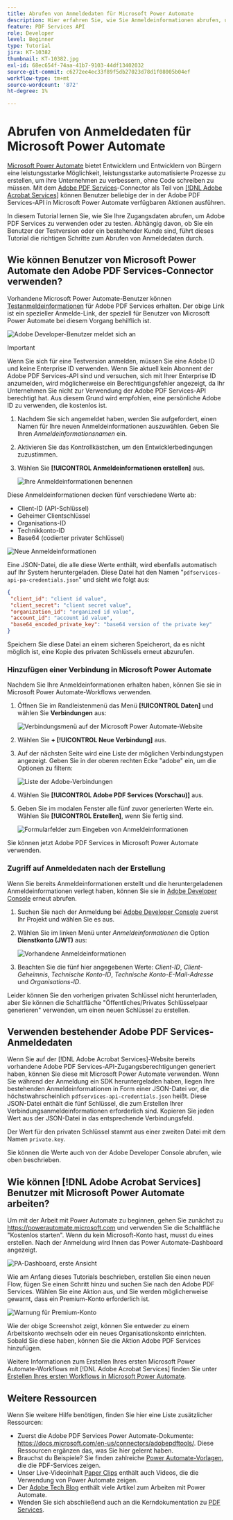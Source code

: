 ```yaml
---
title: Abrufen von Anmeldedaten für Microsoft Power Automate
description: Hier erfahren Sie, wie Sie Anmeldeinformationen abrufen, um Adobe PDF Services zu verwenden oder zu testen.
feature: PDF Services API
role: Developer
level: Beginner
type: Tutorial
jira: KT-10382
thumbnail: KT-10382.jpg
exl-id: 68ec654f-74aa-41b7-9103-44df13402032
source-git-commit: c6272ee4ec33f89f5db27023d78d1f08005b04ef
workflow-type: tm+mt
source-wordcount: '872'
ht-degree: 1%

---
```


# Abrufen von Anmeldedaten für Microsoft Power Automate

[Microsoft Power Automate](https://powerautomate.microsoft.com/) bietet Entwicklern und Entwicklern von Bürgern eine leistungsstarke Möglichkeit, leistungsstarke automatisierte Prozesse zu erstellen, um ihre Unternehmen zu verbessern, ohne Code schreiben zu müssen. Mit dem [Adobe PDF Services](https://us.flow.microsoft.com/en-us/connectors/shared_adobepdftools/adobe-pdf-services/)-Connector als Teil von [[!DNL Adobe Acrobat Services]](https://developer.adobe.com/document-services) können Benutzer beliebige der in der Adobe PDF Services-API in Microsoft Power Automate verfügbaren Aktionen ausführen.

In diesem Tutorial lernen Sie, wie Sie Ihre Zugangsdaten abrufen, um Adobe PDF Services zu verwenden oder zu testen. Abhängig davon, ob Sie ein Benutzer der Testversion oder ein bestehender Kunde sind, führt dieses Tutorial die richtigen Schritte zum Abrufen von Anmeldedaten durch.

## Wie können Benutzer von Microsoft Power Automate den Adobe PDF Services-Connector verwenden?

Vorhandene Microsoft Power Automate-Benutzer können [Testanmeldeinformationen](https://www.adobe.com/go/powerautomate_getstarted_de) für Adobe PDF Services erhalten. Der obige Link ist ein spezieller Anmelde-Link, der speziell für Benutzer von Microsoft Power Automate bei diesem Vorgang behilflich ist.

![Adobe Developer-Benutzer meldet sich an](assets/credentials_1.png)


>[!IMPORTANT]
> Wenn Sie sich für eine Testversion anmelden, müssen Sie eine Adobe ID und keine Enterprise ID verwenden. Wenn Sie aktuell kein Abonnent der Adobe PDF Services-API sind und versuchen, sich mit Ihrer Enterprise ID anzumelden, wird möglicherweise ein Berechtigungsfehler angezeigt, da Ihr Unternehmen Sie nicht zur Verwendung der Adobe PDF Services-API berechtigt hat. Aus diesem Grund wird empfohlen, eine persönliche Adobe ID zu verwenden, die kostenlos ist.
>

1. Nachdem Sie sich angemeldet haben, werden Sie aufgefordert, einen Namen für Ihre neuen Anmeldeinformationen auszuwählen. Geben Sie Ihren *Anmeldeinformationsnamen* ein.
1. Aktivieren Sie das Kontrollkästchen, um den Entwicklerbedingungen zuzustimmen.
1. Wählen Sie **[!UICONTROL Anmeldeinformationen erstellen]** aus.

   ![Ihre Anmeldeinformationen benennen](assets/credentials_2.png)

Diese Anmeldeinformationen decken fünf verschiedene Werte ab:

* Client-ID (API-Schlüssel)
* Geheimer Clientschlüssel
* Organisations-ID
* Technikkonto-ID
* Base64 (codierter privater Schlüssel)

![Neue Anmeldeinformationen](assets/credentials_3.png)

Eine JSON-Datei, die alle diese Werte enthält, wird ebenfalls automatisch auf Ihr System heruntergeladen. Diese Datei hat den Namen &quot;`pdfservices-api-pa-credentials.json`&quot; und sieht wie folgt aus:

```json
{
 "client_id": "client id value",
 "client_secret": "client secret value",
 "organization_id": "organized id value",
 "account_id": "account id value",
 "base64_encoded_private_key": "base64 version of the private key"
}
```

Speichern Sie diese Datei an einem sicheren Speicherort, da es nicht möglich ist, eine Kopie des privaten Schlüssels erneut abzurufen.

### Hinzufügen einer Verbindung in Microsoft Power Automate

Nachdem Sie Ihre Anmeldeinformationen erhalten haben, können Sie sie in Microsoft Power Automate-Workflows verwenden.

1. Öffnen Sie im Randleistenmenü das Menü **[!UICONTROL Daten]** und wählen Sie **Verbindungen** aus:

   ![Verbindungsmenü auf der Microsoft Power Automate-Website](assets/credentials_4.png)

1. Wählen Sie **+ [!UICONTROL Neue Verbindung]** aus.

1. Auf der nächsten Seite wird eine Liste der möglichen Verbindungstypen angezeigt. Geben Sie in der oberen rechten Ecke &quot;adobe&quot; ein, um die Optionen zu filtern:

   ![Liste der Adobe-Verbindungen](assets/credentials_5.png)

1. Wählen Sie **[!UICONTROL Adobe PDF Services (Vorschau)]** aus.
1. Geben Sie im modalen Fenster alle fünf zuvor generierten Werte ein. Wählen Sie **[!UICONTROL Erstellen]**, wenn Sie fertig sind.

   ![Formularfelder zum Eingeben von Anmeldeinformationen](assets/credentials_6.png)

Sie können jetzt Adobe PDF Services in Microsoft Power Automate verwenden.

### Zugriff auf Anmeldedaten nach der Erstellung

Wenn Sie bereits Anmeldeinformationen erstellt und die heruntergeladenen Anmeldeinformationen verlegt haben, können Sie sie in [Adobe Developer Console](https://developer.adobe.com/console) erneut abrufen.

1. Suchen Sie nach der Anmeldung bei [Adobe Developer Console](https://developer.adobe.com/console) zuerst Ihr Projekt und wählen Sie es aus.
1. Wählen Sie im linken Menü unter *Anmeldeinformationen* die Option **Dienstkonto (JWT)** aus:

   ![Vorhandene Anmeldeinformationen](assets/credentials_7.png)

1. Beachten Sie die fünf hier angegebenen Werte: *Client-ID*, *Client-Geheimnis*, *Technische Konto-ID*, *Technische Konto-E-Mail-Adresse* und *Organisations-ID*.

Leider können Sie den vorherigen privaten Schlüssel nicht herunterladen, aber Sie können die Schaltfläche &quot;Öffentliches/Privates Schlüsselpaar generieren&quot; verwenden, um einen neuen Schlüssel zu erstellen.

## Verwenden bestehender Adobe PDF Services-Anmeldedaten

Wenn Sie auf der [!DNL Adobe Acrobat Services]-Website bereits vorhandene Adobe PDF Services-API-Zugangsberechtigungen generiert haben, können Sie diese mit Microsoft Power Automate verwenden. Wenn Sie während der Anmeldung ein SDK heruntergeladen haben, liegen Ihre bestehenden Anmeldeinformationen in Form einer JSON-Datei vor, die höchstwahrscheinlich `pdfservices-api-credentials.json` heißt. Diese JSON-Datei enthält die fünf Schlüssel, die zum Erstellen Ihrer Verbindungsanmeldeinformationen erforderlich sind. Kopieren Sie jeden Wert aus der JSON-Datei in das entsprechende Verbindungsfeld.

Der Wert für den privaten Schlüssel stammt aus einer zweiten Datei mit dem Namen `private.key`.

Sie können die Werte auch von der Adobe Developer Console abrufen, wie oben beschrieben.

## Wie können [!DNL Adobe Acrobat Services] Benutzer mit Microsoft Power Automate arbeiten?

Um mit der Arbeit mit Power Automate zu beginnen, gehen Sie zunächst zu <https://powerautomate.microsoft.com> und verwenden Sie die Schaltfläche &quot;Kostenlos starten&quot;. Wenn du kein Microsoft-Konto hast, musst du eines erstellen. Nach der Anmeldung wird Ihnen das Power Automate-Dashboard angezeigt.

![PA-Dashboard, erste Ansicht](assets/credentials_8.png)

Wie am Anfang dieses Tutorials beschrieben, erstellen Sie einen neuen Flow, fügen Sie einen Schritt hinzu und suchen Sie nach den Adobe PDF Services. Wählen Sie eine Aktion aus, und Sie werden möglicherweise gewarnt, dass ein Premium-Konto erforderlich ist.

![Warnung für Premium-Konto](assets/credentials_9.png)

Wie der obige Screenshot zeigt, können Sie entweder zu einem Arbeitskonto wechseln oder ein neues Organisationskonto einrichten. Sobald Sie diese haben, können Sie die Aktion Adobe PDF Services hinzufügen.

Weitere Informationen zum Erstellen Ihres ersten Microsoft Power Automate-Workflows mit [!DNL Adobe Acrobat Services] finden Sie unter [Erstellen Ihres ersten Workflows in Microsoft Power Automate](https://experienceleague.adobe.com/en/docs/acrobat-services-learn/tutorials/pdfservices/create-workflow-power-automate).

## Weitere Ressourcen

Wenn Sie weitere Hilfe benötigen, finden Sie hier eine Liste zusätzlicher Ressourcen:

* Zuerst die Adobe PDF Services Power Automate-Dokumente: <https://docs.microsoft.com/en-us/connectors/adobepdftools/>. Diese Ressourcen ergänzen das, was Sie hier gelernt haben.
* Brauchst du Beispiele? Sie finden zahlreiche [Power Automate-Vorlagen](https://powerautomate.microsoft.com/en-us/connectors/details/shared_adobepdftools/adobe-pdf-services/), die die PDF-Services zeigen.
* Unser Live-Videoinhalt [Paper Clips](https://www.youtube.com/playlist?list=PLcVEYUqU7VRe4sT-Bf8flvRz1XXUyGmtF) enthält auch Videos, die die Verwendung von Power Automate zeigen.
* Der [Adobe Tech Blog](https://medium.com/adobetech/tagged/microsoft-power-automate) enthält viele Artikel zum Arbeiten mit Power Automate.
* Wenden Sie sich abschließend auch an die Kerndokumentation zu [PDF Services](https://developer.adobe.com/document-services/docs/overview/).
